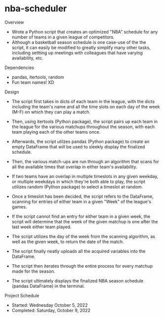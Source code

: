 # nba-scheduler

Overview

* Wrote a Python script that creates an optimized "NBA" schedule for any number of teams in a given league of competitors.
* Although a basketball season schedule is one case-use of the the script, it can easily be modified to greatly simplify many other tasks, including settting up meetings with colleagues that have varying availability, etc.

Dependencies

* pandas, itertools, random
* Fun team names! XD

Design

* The script first takes in dicts of each team in the league, with the dicts including the team's name and all the time slots on each day of the week (M-F) on which they can play a match.
* Then, using itertools (Python package), the script pairs up each team in the league for the various matchups throughout the season, with each team playing each of the other teams once.
* Afterwards, the script utilzes pandas (Python package) to create an empty DataFrame that will be used to sleekly display the finalized schedule.
* Then, the various match-ups are run through an algorithm that scans for all the available times that overlap in either team's availability.
* If two teams have an overlap in multiple timeslots in any given weekday, or multiple weekdays in which they're both able to play, the script utilizes random (Python package) to select a timeslot at random.
* Once a timeslot has been decided, the script refers to the DataFrame, scanning for entries of either team in a given "Week" of the league's games.
* If the script cannot find an entry for either team in a given week, the script will determine that the week of the given matchup is one after the last week either team played. 
* The script utilizes the day of the week from the scanning algorithm, as well as the given week, to return the date of the match.

* The script finally neatly uploads all the acquired variables into the DataFrame.
* The script then iterates through the entire process for every matchup made for the season.

* The script ultimately displays the finalized NBA season schedule (pandas DataFrame) in the terminal.

Project Schedule

* Started: Wednesday October 5, 2022
* Completed: Saturday, October 9, 2022

